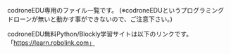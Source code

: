 codroneEDU専用のファイル一覧です。
(※codroneEDUというプログラミングドローンが無いと動かす事ができないので、ご注意下さい。)

codroneEDU無料Python/Blockly学習サイトは以下のリンクです。
「https://learn.robolink.com」
